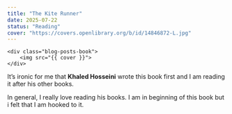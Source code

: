 ```yaml
---
title: "The Kite Runner"
date: 2025-07-22
status: "Reading"
cover: "https://covers.openlibrary.org/b/id/14846872-L.jpg"
---
```



	<div class="blog-posts-book">
  		<img src="{{ cover }}">
	</div>

It’s ironic for me that **Khaled Hosseini** wrote this book first and I am reading it after his other books.

In general, I really love reading his books. I am in beginning of this book but i felt that I am hooked to it.
